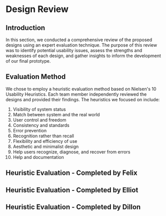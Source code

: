 # Design Review

## Introduction
In this section, we conducted a comprehensive review of the proposed designs using an expert evaluation technique. The purpose of this review was to identify potential usability issues, assess the strengths and weaknesses of each design, and gather insights to inform the development of our final prototype.

## Evaluation Method
We chose to employ a heuristic evaluation method based on Nielsen's 10 Usability Heuristics. Each team member independently reviewed the designs and provided their findings. The heuristics we focused on include:

1. Visibility of system status
2. Match between system and the real world
3. User control and freedom
4. Consistency and standards
5. Error prevention
6. Recognition rather than recall
7. Flexibility and efficiency of use
8. Aesthetic and minimalist design
9. Help users recognize, diagnose, and recover from errors
10. Help and documentation

## Heuristic Evaluation - Completed by Felix


## Heuristic Evaluation - Completed by Elliot


## Heuristic Evaluation - Completed by Dillon
